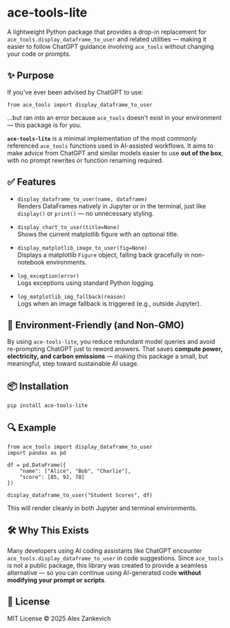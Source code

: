 # ace-tools-lite

A lightweight Python package that provides a drop-in replacement for `ace_tools.display_dataframe_to_user` 
and related utilities — making it easier to follow ChatGPT guidance involving `ace_tools` 
without changing your code or prompts.

## ✨ Purpose

If you've ever been advised by ChatGPT to use:

```
from ace_tools import display_dataframe_to_user
```

…but ran into an error because `ace_tools` doesn't exist in your environment — this package is for you.

**`ace-tools-lite`** is a minimal implementation of the most commonly referenced `ace_tools` functions used in AI-assisted workflows. It aims to make advice from ChatGPT and similar models easier to use **out of the box**, with no prompt rewrites or function renaming required.

## ✅ Features

- `display_dataframe_to_user(name, dataframe)`  
  Renders DataFrames natively in Jupyter or in the terminal, just like `display()` or `print()` — no unnecessary styling.

- `display_chart_to_user(title=None)`  
  Shows the current matplotlib figure with an optional title.

- `display_matplotlib_image_to_user(fig=None)`  
  Displays a matplotlib `Figure` object, falling back gracefully in non-notebook environments.

- `log_exception(error)`  
  Logs exceptions using standard Python logging.

- `log_matplotlib_img_fallback(reason)`  
  Logs when an image fallback is triggered (e.g., outside Jupyter).

## 🌱 Environment-Friendly (and Non-GMO)

By using `ace-tools-lite`, you reduce redundant model queries and avoid re-prompting ChatGPT just to reword answers. That saves **compute power, electricity, and carbon emissions** — making this package a small, but meaningful, step toward sustainable AI usage.

## 📦 Installation

```
pip install ace-tools-lite
```

## 🔍 Example

```
from ace_tools import display_dataframe_to_user
import pandas as pd

df = pd.DataFrame({
    "name": ["Alice", "Bob", "Charlie"],
    "score": [85, 92, 78]
})

display_dataframe_to_user("Student Scores", df)
```

This will render cleanly in both Jupyter and terminal environments.

## 🛠 Why This Exists

Many developers using AI coding assistants like ChatGPT encounter `ace_tools.display_dataframe_to_user` in code suggestions. Since `ace_tools` is not a public package, this library was created to provide a seamless alternative — so you can continue using AI-generated code **without modifying your prompt or scripts**.


## 📄 License

MIT License © 2025 Alex Zankevich
